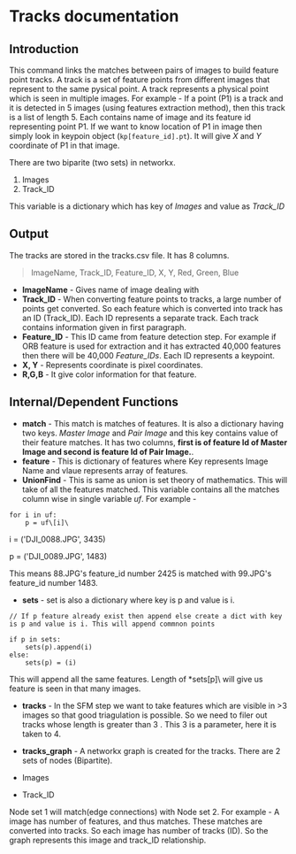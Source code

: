 # Tracks documentation

## Introduction
This command links the matches between pairs of images to build feature point tracks. A track is a set of feature points from different images that represent to the same pysical point.  A track represents a physical point which is seen in multiple images. For example - If a point (P1) is a track and it is detected in 5 images (using features extraction method), then this track is a list of length 5. Each contains name of image and its feature id representing point P1. If we want to know location of P1 in image then simply look in keypoin object (`kp[feature_id].pt`). It will give *X* and *Y* coordinate of P1 in that image.

There are two biparite (two sets) in networkx. 
1. Images
2. Track_ID

This variable is a dictionary which has key of *Images* and value as *Track_ID*

## Output
The tracks are stored in the tracks.csv file. It has 8 columns.
> ImageName, Track_ID, Feature_ID, X, Y, Red, Green, Blue

* **ImageName** - Gives name of image dealing with
* **Track_ID** - When converting feature points to tracks, a large number of points get converted. So each feature which is converted into track has an ID (Track_ID). Each ID represents a separate track. Each track contains information given in first paragraph.
* **Feature_ID** - This ID came from feature detection step. For example if ORB feature is used for extraction and it has extracted 40,000 features then there will be 40,000 *Feature_IDs*. Each ID represents a keypoint.
* **X, Y** - Represents coordinate is pixel coordinates.
* **R,G,B** - It give color information for that feature.

## Internal/Dependent Functions
* **match**  - This match is matches of features. It is also a dictionary having two keys. *Master Image* and *Pair Image* and this key contains value of their feature matches. It has two columns, **first is of feature Id of Master Image and second is feature Id of Pair Image.**. 
* **feature** - This is dictionary of features where Key represents Image Name and vlaue represents array of features.
* **UnionFind** - This is same as union is set theory of mathematics. This will take of all the features matched. This variable contains all the matches column wise in single variable *uf*. For example - 

```
for i in uf:
	p = uf\[i]\
```
i = ('DJI_0088.JPG', 3435)

p = ('DJI_0089.JPG', 1483)

This means 88.JPG's feature_id number 2425 is matched with 99.JPG's feature_id number 1483.

* **sets** -  set is also a dictionary where key is p and value is i. 
```
// If p feature already exist then append else create a dict with key is p and value is i. This will append commnon points

if p in sets: 
	sets(p).append(i)
else:
	sets(p) = (i)

```

This will append all the same features. Length of *sets\[p]\ will give us feature is seen in that many images.

* **tracks** - In the SFM step we want to take features which are visible in >3 images so that good triagulation is possible. So we need to filer out tracks whose length is greater than 3 . This 3 is a parameter, here it is taken to 4.

* **tracks_graph** - A networkx graph is created for the tracks. There are 2 sets of nodes (Bipartite). 

* Images
* Track_ID

Node set 1 will match(edge connections) with Node set 2. For example - A image has number of features, and thus matches. These matches are converted into tracks. So each image has number of tracks (ID). So the graph represents this image and track_ID relationship. 
